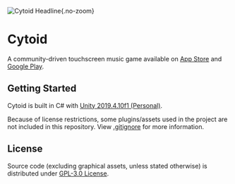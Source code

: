 ![Cytoid Headline](https://i.imgur.com/vc3ylH1.jpg){.no-zoom}

# Cytoid

A community-driven touchscreen music game available on [App Store](https://itunes.apple.com/us/app/cytoid/id1266582726) and [Google Play](https://play.google.com/store/apps/details?id=me.tigerhix.cytoid).

## Getting Started

Cytoid is built in C# with [Unity 2019.4.10f1 (Personal)](https://unity3d.com).

Because of license restrictions, some plugins/assets used in the project are not included in this repository. View [.gitignore](https://github.com/TigerHix/Cytoid/blob/main/.gitignore) for more information.

## License

Source code (excluding graphical assets, unless stated otherwise) is distributed under [GPL-3.0 License](https://www.gnu.org/licenses/gpl-3.0.en.html).
